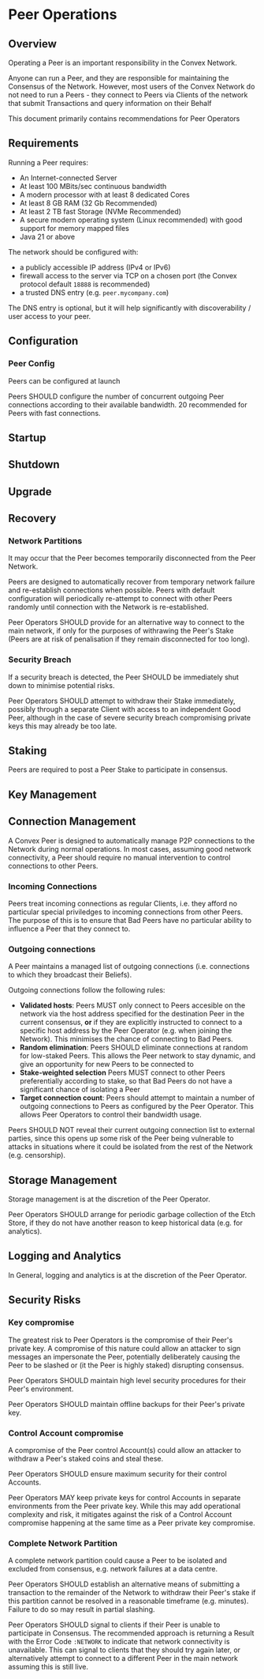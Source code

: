 # Peer Operations

## Overview

Operating a Peer is an important responsibility in the Convex Network. 

Anyone can run a Peer, and they are responsible for maintaining the Consensus of the Network. However, most users of the Convex Network do not need to run a Peers - they connect to Peers via Clients of the network that submit Transactions and query information on their Behalf

This document primarily contains recommendations for Peer Operators

## Requirements

Running a Peer requires:

- An Internet-connected Server
- At least 100 MBits/sec continuous bandwidth
- A modern processor with at least 8 dedicated Cores
- At least 8 GB RAM (32 Gb Recommended)
- At least 2 TB fast Storage (NVMe Recommended)
- A secure modern operating system (Linux recommended) with good support for memory mapped files
- Java 21 or above

The network should be configured with:
- a publicly accessible IP address (IPv4 or IPv6)
- firewall access to the server via TCP on a chosen port (the Convex protocol default `18888` is recommended)
- a trusted DNS entry (e.g. `peer.mycompany.com`)

The DNS entry is optional, but it will help significantly with discoverability / user access to your peer.

## Configuration

### Peer Config

Peers can be configured at launch 


Peers SHOULD configure the number of concurrent outgoing Peer connections according to their available bandwidth. 20 recommended for Peers with fast connections.



## Startup


## Shutdown


## Upgrade


## Recovery

### Network Partitions

It may occur that the Peer becomes temporarily disconnected from the Peer Network.

Peers are designed to automatically recover from temporary network failure and re-establish connections when possible. Peers with default configuration will periodically re-attempt to connect with other Peers randomly until connection with the Network is re-established.

Peer Operators SHOULD provide for an alternative way to connect to the main network, if only for the purposes of withrawing the Peer's Stake (Peers are at risk of penalisation if they remain disconnected for too long).

### Security Breach

If a security breach is detected, the Peer SHOULD be immediately shut down to minimise potential risks.

Peer Operators SHOULD attempt to withdraw their Stake immediately, possibly through a separate Client with access to an independent Good Peer, although in the case of severe security breach compromising private keys this may already be too late.

## Staking

Peers are required to post a Peer Stake to participate in consensus.

## Key Management

## Connection Management

A Convex Peer is designed to automatically manage P2P connections to the Network during normal operations. In most cases, assuming good network connectivity, a Peer should require no manual intervention to control connections to other Peers.

### Incoming Connections

Peers treat incoming connections as regular Clients, i.e. they afford no particular special priviledges to incoming connections from other Peers. The purpose of this is to ensure that Bad Peers have no particular ability to influence a Peer that they connect to. 

### Outgoing connections

A Peer maintains a managed list of outgoing connections (i.e. connections to which they broadcast their Beliefs).

Outgoing connections follow the following rules:
- **Validated hosts**: Peers MUST only connect to Peers accesible on the network via the host address specified for the destination Peer in the current consensus, **or** if they are explicitly instructed to connect to a specific host address by the Peer Operator (e.g. when joining the Network). This minimises the chance of connecting to Bad Peers.
- **Random elimination**: Peers SHOULD eliminate connections at random for low-staked Peers. This allows the Peer network to stay dynamic, and give an opportunity for new Peers to be connected to
- **Stake-weighted selection** Peers MUST connect to other Peers preferentially according to stake, so that Bad Peers do not have a significant chance of isolating a Peer
- **Target connection count**: Peers should attempt to maintain a number of outgoing connections to Peers as configured by the Peer Operator. This allows Peer Operators to control their bandwidth usage.

Peers SHOULD NOT reveal their current outgoing connection list to external parties, since this opens up some risk of the Peer being vulnerable to attacks in situations where it could be isolated from the rest of the Network (e.g. censorship).

## Storage Management

Storage management is at the discretion of the Peer Operator.

Peer Operators SHOULD arrange for periodic garbage collection of the Etch Store, if they do not have another reason to keep historical data (e.g. for analytics).

## Logging and Analytics

In General, logging and analytics is at the discretion of the Peer Operator. 

## Security Risks

### Key compromise

The greatest risk to Peer Operators is the compromise of their Peer's private key. A compromise of this nature could allow an attacker to sign messages an impersonate the Peer, potentially deliberately causing the Peer to be slashed or (it the Peer is highly staked) disrupting consensus.

Peer Operators SHOULD maintain high level security procedures for their Peer's environment.

Peer Operators SHOULD maintain offline backups for their Peer's private key.

### Control Account compromise

A compromise of the Peer control Account(s) could allow an attacker to withdraw a Peer's staked coins and steal these.

Peer Operators SHOULD ensure maximum security for their control Accounts.

Peer Operators MAY keep private keys for control Accounts in separate environments from the Peer private key. While this may add operational complexity and risk, it mitigates against the risk of a Control Account compromise happening at the same time as a Peer private key compromise.


### Complete Network Partition

A complete network partition could cause a Peer to be isolated and excluded from consensus, e.g. network failures at a data centre.

Peer Operators SHOULD establish an alternative means of submitting a transaction to the remainder of the Network to withdraw their Peer's stake if this partition cannot be resolved in a reasonable timeframe (e.g. minutes). Failure to do so may result in partial slashing.

Peer Operators SHOULD signal to clients if their Peer is unable to participate in Consensus. The recommended approach is returning a Result with the Error Code `:NETWORK` to indicate that network connectivity is unavailable. This can signal to clients that they should try again later, or alternatively attempt to connect to a different Peer in the main network assuming this is still live.





